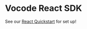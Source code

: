 # Vocode React SDK

See our [React Quickstart](https://docs.vocode.dev/open-source/react-quickstart) for set up!
